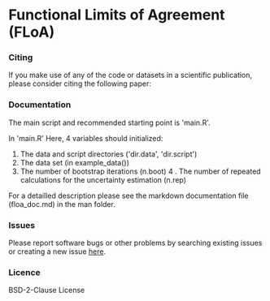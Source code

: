 # Functional Limits of Agreement (FLoA)

### Citing
If you make use of any of the code or datasets in a scientific publication, please consider citing the following paper:

### Documentation
The main script and recommended starting point is 'main.R'.

In 'main.R' Here, 4 variables should initialized:
  1. The data and script directories ('dir.data', 'dir.script')
  2. The data set (in example_data())
  3. The number of bootstrap iterations (n.boot)
  4 . The number of repeated calculations for the uncertainty estimation (n.rep)

For a detailled description please see the markdown documentation file (floa_doc.md) in the man folder.

### Issues
Please report software bugs or other problems by searching existing issues or creating a new issue [here](https://github.com/koda86/floa/issues).

### Licence
BSD-2-Clause License
